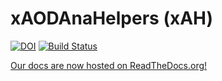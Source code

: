 # xAODAnaHelpers (xAH)

[![DOI](https://zenodo.org/badge/35496971.svg)](https://zenodo.org/badge/latestdoi/35496971) [![Build Status](http://build.ci-connect.net:8080/buildStatus/icon?job=RootCore/xAH)](http://build.ci-connect.net:8080/job/RootCore/xAH)

[Our docs are now hosted on ReadTheDocs.org!](https://xaodanahelpers.readthedocs.org/en/latest/)
